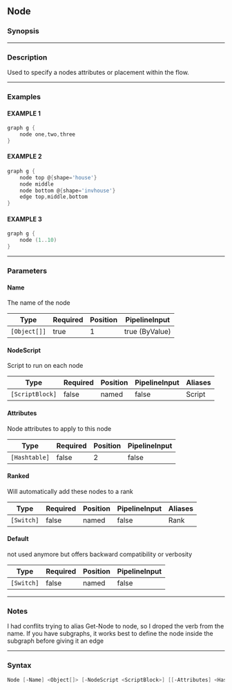 Node
----




### Synopsis




---


### Description

Used to specify a nodes attributes or placement within the flow.



---


### Examples
#### EXAMPLE 1
```PowerShell
graph g {
    node one,two,three
}
```

#### EXAMPLE 2
```PowerShell
graph g {
    node top @{shape='house'}
    node middle
    node bottom @{shape='invhouse'}
    edge top,middle,bottom
}
```

#### EXAMPLE 3
```PowerShell
graph g {
    node (1..10)
}
```



---


### Parameters
#### **Name**

The name of the node






|Type        |Required|Position|PipelineInput |
|------------|--------|--------|--------------|
|`[Object[]]`|true    |1       |true (ByValue)|



#### **NodeScript**

Script to run on each node






|Type           |Required|Position|PipelineInput|Aliases|
|---------------|--------|--------|-------------|-------|
|`[ScriptBlock]`|false   |named   |false        |Script |



#### **Attributes**

Node attributes to apply to this node






|Type         |Required|Position|PipelineInput|
|-------------|--------|--------|-------------|
|`[Hashtable]`|false   |2       |false        |



#### **Ranked**

Will automatically add these nodes to a rank






|Type      |Required|Position|PipelineInput|Aliases|
|----------|--------|--------|-------------|-------|
|`[Switch]`|false   |named   |false        |Rank   |



#### **Default**

not used anymore but offers backward compatibility or verbosity






|Type      |Required|Position|PipelineInput|
|----------|--------|--------|-------------|
|`[Switch]`|false   |named   |false        |





---


### Notes
I had conflits trying to alias Get-Node to node, so I droped the verb from the name.
If you have subgraphs, it works best to define the node inside the subgraph before giving it an edge



---


### Syntax
```PowerShell
Node [-Name] <Object[]> [-NodeScript <ScriptBlock>] [[-Attributes] <Hashtable>] [-Ranked] [-Default] [<CommonParameters>]
```
